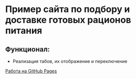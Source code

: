 # Пример сайта по подбору и доставке готовых рационов питания

## Функционал:

* Реализация табов, их отображение и переключение

[Работа на GitHub Pages](https://crow416.github.io/udemy-project-3/)
